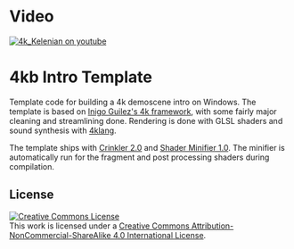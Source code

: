 # Video

[![4k_Kelenian on youtube](https://img.youtube.com/vi/iR9mUnrwWNs/0.jpg)](https://www.youtube.com/watch?v=iR9mUnrwWNs)


# 4kb Intro Template

Template code for building a 4k demoscene intro on Windows.
The template is based on [Inigo Guilez's 4k framework](http://www.iquilezles.org/code/isystem1k4k/isystem1k4k.htm), with some fairly major cleaning and streamlining done.
Rendering is done with GLSL shaders and sound synthesis with [4klang](http://4klang.untergrund.net/).

The template ships with [Crinkler 2.0](http://crinkler.net/) and [Shader Minifier 1.0](http://www.ctrl-alt-test.fr/?page_id=7).
The minifier is automatically run for the fragment and post processing shaders during compilation.

## License

<a rel="license" href="http://creativecommons.org/licenses/by-nc-sa/4.0/"><img alt="Creative Commons License" style="border-width:0" src="https://i.creativecommons.org/l/by-nc-sa/4.0/88x31.png" /></a><br />This work is licensed under a <a rel="license" href="http://creativecommons.org/licenses/by-nc-sa/4.0/">Creative Commons Attribution-NonCommercial-ShareAlike 4.0 International License</a>.
